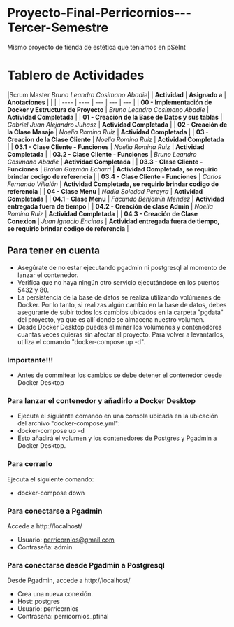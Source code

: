# Proyecto-Final-Perricornios---Tercer-Semestre
Mismo proyecto de tienda de estética que teníamos en pSeInt

# Tablero de Actividades
|Scrum Master *Bruno Leandro Cosimano Abadie*|
| **Actividad** | **Asignado a** | **Anotaciones** |  |  | 
| ---- | ---- | --- | --- | --- | 
|  **00 - Implementación de Docker y Estructura de Proyecto** | *Bruno Leandro Cosimano Abadie* | **Actividad Completada** |
|  **01 - Creación de la Base de Datos y sus tablas** | *Gabriel Juan Alejandro Juhasz* | **Actividad Completada** |
|  **02 - Creación de la Clase Masaje** | *Noelia Romina Ruiz* | **Actividad Completada** | 
|  **03 - Creacion de la Clase Cliente** | *Noelia Romina Ruiz* | **Actividad Completada** | 
|  **03.1 - Clase Cliente - Funciones** | *Noelia Romina Ruiz* | **Actividad Completada** | 
|  **03.2 - Clase Cliente - Funciones** | *Bruno Leandro Cosimano Abadie* | **Actividad Completada** |
|  **03.3 - Clase Cliente - Funciones** | *Braian Guzmán Echarri* | **Actividad Completada, se requirio brindar codigo de referencia** |
|  **03.4 - Clase Cliente - Funciones** | *Carlos Fernando Villalón* | **Actividad Completada, se requirio brindar codigo de referencia** |
|  **04 - Clase Menu** | *Nadia Soledad Pereyra* | **Actividad Completada** |
|  **04.1 - Clase Menu** | *Facundo Benjamín Méndez* | **Actividad entregada fuera de tiempo** |
|  **04.2 - Creación de clase Admin** | *Noelia Romina Ruiz* | **Actividad Completada** | 
|  **04.3 - Creación de Clase Conexion** | *Juan Ignacio Encinas* | **Actividad entregada fuera de tiempo, se requirio brindar codigo de referencia** | 

## Para tener en cuenta
- Asegúrate de no estar ejecutando pgadmin ni postgresql al momento de lanzar el contenedor.
- Verifica que no haya ningún otro servicio ejecutándose en los puertos 5432 y 80.
- La persistencia de la base de datos se realiza utilizando volúmenes de Docker. Por lo tanto, si realizas algún cambio en la base de datos, debes asegurarte de subir todos los cambios ubicados en la carpeta "pgdata" del proyecto, ya que es allí donde se almacena nuestro volumen.
- Desde Docker Desktop puedes eliminar los volúmenes y contenedores cuantas veces quieras sin afectar al proyecto. Para volver a levantarlos, utiliza el comando "docker-compose up -d".

### Importante!!!
- Antes de commitear los cambios se debe detener el contenedor desde Docker Desktop

### Para lanzar el contenedor y añadirlo a Docker Desktop
- Ejecuta el siguiente comando en una consola ubicada en la ubicación del archivo "docker-compose.yml":
- docker-compose up -d
- Esto añadirá el volumen y los contenedores de Postgres y Pgadmin a Docker Desktop.

### Para cerrarlo
Ejecuta el siguiente comando:
- docker-compose down

### Para conectarse a Pgadmin
Accede a http://localhost/
- Usuario: perricornios@gmail.com
- Contraseña: admin

### Para conectarse desde Pgadmin a Postgresql
Desde Pgadmin, accede a http://localhost/
- Crea una nueva conexión.
- Host: postgres
- Usuario: perricornios
- Contraseña: perricornios_pfinal
